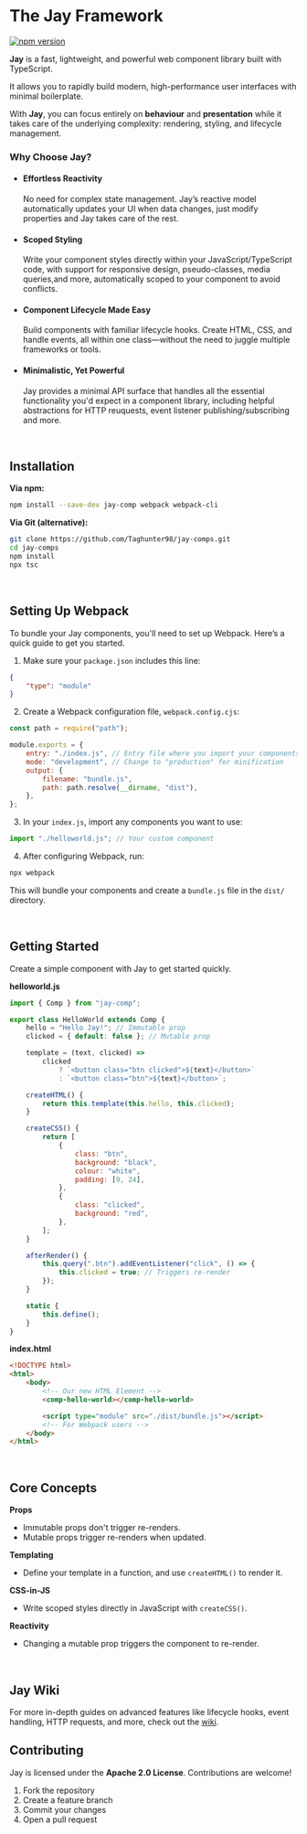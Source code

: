 # The Jay Framework

[![npm version](https://img.shields.io/npm/v/jay-comp)](https://www.npmjs.com/package/jay-comp)

**Jay** is a fast, lightweight, and powerful web component library built with TypeScript.

It allows you to rapidly build modern, high-performance user interfaces with minimal boilerplate.

With **Jay**, you can focus entirely on **behaviour** and **presentation** while it takes care of the underlying complexity: rendering, styling, and lifecycle management.

### Why Choose Jay?

-   #### **Effortless Reactivity**

    No need for complex state management. Jay’s reactive model automatically updates your UI when data changes, just modify properties and Jay takes care of the rest.

-   #### **Scoped Styling**

    Write your component styles directly within your JavaScript/TypeScript code, with support for responsive design, pseudo-classes, media queries,and more, automatically scoped to your component to avoid conflicts.

-   #### **Component Lifecycle Made Easy**

    Build components with familiar lifecycle hooks. Create HTML, CSS, and handle events, all within one class—without the need to juggle multiple frameworks or tools.

-   #### **Minimalistic, Yet Powerful**

    Jay provides a minimal API surface that handles all the essential functionality you'd expect in a component library, including helpful abstractions for HTTP reuquests, event listener publishing/subscribing and more.

<br>

## Installation

**Via npm:**

```bash
npm install --save-dev jay-comp webpack webpack-cli
```

**Via Git (alternative):**

```bash
git clone https://github.com/Taghunter98/jay-comps.git
cd jay-comps
npm install
npx tsc
```

<br>

## Setting Up Webpack

To bundle your Jay components, you'll need to set up Webpack. Here’s a quick guide to get you started.

1. Make sure your `package.json` includes this line:

```json
{
    "type": "module"
}
```

2. Create a Webpack configuration file, `webpack.config.cjs`:

```js
const path = require("path");

module.exports = {
    entry: "./index.js", // Entry file where you import your components
    mode: "development", // Change to "production" for minification
    output: {
        filename: "bundle.js",
        path: path.resolve(__dirname, "dist"),
    },
};
```

3. In your `index.js`, import any components you want to use:

```js
import "./helloworld.js"; // Your custom component
```

4. After configuring Webpack, run:

```bash
npx webpack
```

This will bundle your components and create a `bundle.js` file in the `dist/` directory.

<br>

## Getting Started

Create a simple component with Jay to get started quickly.

**helloworld.js**

```js
import { Comp } from "jay-comp";

export class HelloWorld extends Comp {
    hello = "Hello Jay!"; // Immutable prop
    clicked = { default: false }; // Mutable prop

    template = (text, clicked) =>
        clicked
            ? `<button class="btn clicked">${text}</button>`
            : `<button class="btn">${text}</button>`;

    createHTML() {
        return this.template(this.hello, this.clicked);
    }

    createCSS() {
        return [
            {
                class: "btn",
                background: "black",
                colour: "white",
                padding: [9, 24],
            },
            {
                class: "clicked",
                background: "red",
            },
        ];
    }

    afterRender() {
        this.query(".btn").addEventListener("click", () => {
            this.clicked = true; // Triggers re-render
        });
    }

    static {
        this.define();
    }
}
```

**index.html**

```html
<!DOCTYPE html>
<html>
    <body>
        <!-- Our new HTML Element -->
        <comp-hello-world></comp-hello-world>

        <script type="module" src="./dist/bundle.js"></script>
        <!-- For Webpack users -->
    </body>
</html>
```

<br>

## Core Concepts

**Props**

-   Immutable props don't trigger re-renders.
-   Mutable props trigger re-renders when updated.

**Templating**

-   Define your template in a function, and use `createHTML()` to render it.

**CSS-in-JS**

-   Write scoped styles directly in JavaScript with `createCSS()`.

**Reactivity**

-   Changing a mutable prop triggers the component to re-render.

<br>

## Jay Wiki

For more in-depth guides on advanced features like lifecycle hooks, event handling, HTTP requests, and more, check out the [wiki](#).

## Contributing

Jay is licensed under the **Apache 2.0 License**. Contributions are welcome!

1. Fork the repository
2. Create a feature branch
3. Commit your changes
4. Open a pull request
